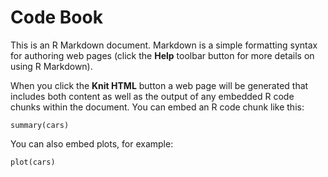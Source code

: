 Code Book
========================================================

This is an R Markdown document. Markdown is a simple formatting syntax for authoring web pages (click the **Help** toolbar button for more details on using R Markdown).

When you click the **Knit HTML** button a web page will be generated that includes both content as well as the output of any embedded R code chunks within the document. You can embed an R code chunk like this:

```{r}
summary(cars)
```

You can also embed plots, for example:

```{r fig.width=7, fig.height=6}
plot(cars)
```


